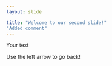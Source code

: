 ```yaml
---
layout: slide

title: "Welcome to our second slide!"
"Added comment"
---
```


Your text

Use the left arrow to go back!
